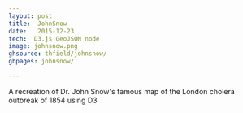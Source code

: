 ```yaml
---
layout: post
title:  JohnSnow
date:   2015-12-23
tech:  D3.js GeoJSON node
image: johnsnow.png
ghsource: thfield/johnsnow/
ghpages: johnsnow/

---
```

A recreation of Dr. John Snow's famous map of the London cholera outbreak of 1854 using D3
